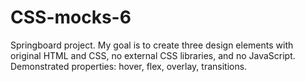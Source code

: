 # CSS-mocks-6
Springboard project. 
My goal is to create three design elements with original HTML and CSS, no external CSS libraries, and no JavaScript. 
Demonstrated properties: hover, flex, overlay, transitions.
